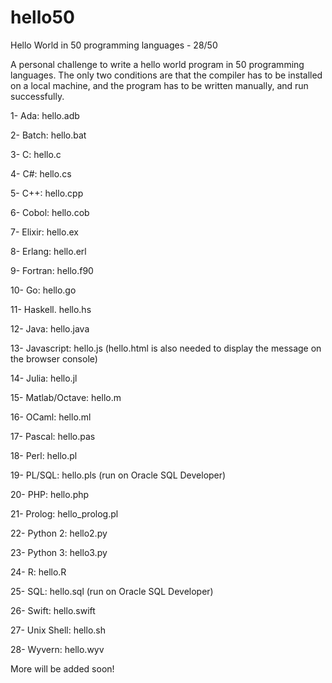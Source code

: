 # hello50
Hello World in 50 programming languages - 28/50

A personal challenge to write a hello world program in 50 programming languages. The only two conditions are that the compiler has to be installed on a local machine, and the program has to be written manually, and run successfully.

1- Ada: hello.adb

2- Batch: hello.bat

3- C: hello.c

4- C#: hello.cs

5- C++: hello.cpp

6- Cobol: hello.cob

7- Elixir: hello.ex

8- Erlang: hello.erl

9- Fortran: hello.f90

10- Go: hello.go

11- Haskell. hello.hs

12- Java: hello.java

13- Javascript: hello.js (hello.html is also needed to display the message on the browser console)

14- Julia: hello.jl

15- Matlab/Octave: hello.m

16- OCaml: hello.ml

17- Pascal: hello.pas

18- Perl: hello.pl

19- PL/SQL: hello.pls (run on Oracle SQL Developer)

20- PHP: hello.php

21- Prolog: hello_prolog.pl

22- Python 2: hello2.py

23- Python 3: hello3.py

24- R: hello.R

25- SQL: hello.sql (run on Oracle SQL Developer)

26- Swift: hello.swift

27- Unix Shell: hello.sh

28- Wyvern: hello.wyv

More will be added soon!
